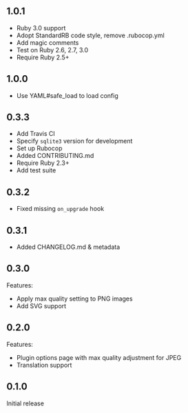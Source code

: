 ## 1.0.1

- Ruby 3.0 support
- Adopt StandardRB code style, remove .rubocop.yml
- Add magic comments
- Test on Ruby 2.6, 2.7, 3.0
- Require Ruby 2.5+

## 1.0.0

- Use YAML#safe_load to load config

## 0.3.3

- Add Travis CI
- Specify `sqlite3` version for development
- Set up Rubocop
- Added CONTRIBUTING.md
- Require Ruby 2.3+
- Add test suite

## 0.3.2

- Fixed missing `on_upgrade` hook

## 0.3.1

- Added CHANGELOG.md & metadata

## 0.3.0

Features:

- Apply max quality setting to PNG images
- Add SVG support

## 0.2.0

Features:

- Plugin options page with max quality adjustment for JPEG
- Translation support

## 0.1.0

Initial release
